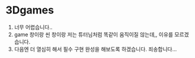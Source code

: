 # 3Dgames
1. 너무 어렵습니다..
2. game 창이랑 씬 창이랑 저는 튜터님처럼 똑같이 움직이질 않는데,, 이유를 모르겠습니다.
3. 다음엔 더 열심히 해서 필수 구현 완성을 해보도록 하겠습니다. 죄송합니다...
